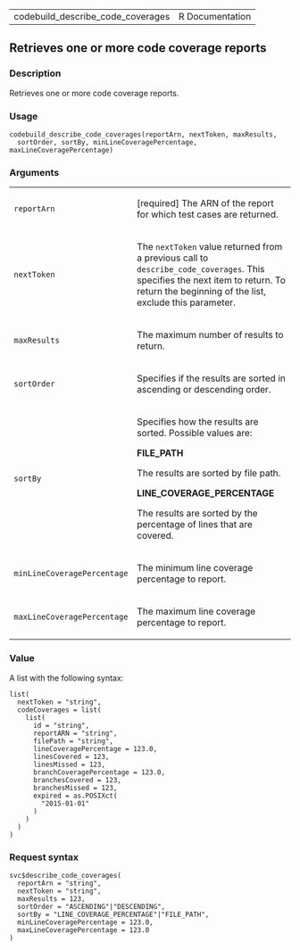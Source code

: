 <table style="width: 100%;">
<tbody>
<tr class="odd">
<td>codebuild_describe_code_coverages</td>
<td style="text-align: right;">R Documentation</td>
</tr>
</tbody>
</table>

## Retrieves one or more code coverage reports

### Description

Retrieves one or more code coverage reports.

### Usage

    codebuild_describe_code_coverages(reportArn, nextToken, maxResults,
      sortOrder, sortBy, minLineCoveragePercentage, maxLineCoveragePercentage)

### Arguments

<table>
<colgroup>
<col style="width: 35%" />
<col style="width: 65%" />
</colgroup>
<tbody>
<tr class="odd">
<td><code
id="codebuild_describe_code_coverages_:_reportArn">reportArn</code></td>
<td><p>[required] The ARN of the report for which test cases are
returned.</p></td>
</tr>
<tr class="even">
<td><code
id="codebuild_describe_code_coverages_:_nextToken">nextToken</code></td>
<td><p>The <code>nextToken</code> value returned from a previous call to
<code>describe_code_coverages</code>. This specifies the next item to
return. To return the beginning of the list, exclude this
parameter.</p></td>
</tr>
<tr class="odd">
<td><code
id="codebuild_describe_code_coverages_:_maxResults">maxResults</code></td>
<td><p>The maximum number of results to return.</p></td>
</tr>
<tr class="even">
<td><code
id="codebuild_describe_code_coverages_:_sortOrder">sortOrder</code></td>
<td><p>Specifies if the results are sorted in ascending or descending
order.</p></td>
</tr>
<tr class="odd">
<td><code
id="codebuild_describe_code_coverages_:_sortBy">sortBy</code></td>
<td><p>Specifies how the results are sorted. Possible values are:</p>
<p><strong>FILE_PATH</strong></p>
<p>The results are sorted by file path.</p>
<p><strong>LINE_COVERAGE_PERCENTAGE</strong></p>
<p>The results are sorted by the percentage of lines that are
covered.</p></td>
</tr>
<tr class="even">
<td><code
id="codebuild_describe_code_coverages_:_minLineCoveragePercentage">minLineCoveragePercentage</code></td>
<td><p>The minimum line coverage percentage to report.</p></td>
</tr>
<tr class="odd">
<td><code
id="codebuild_describe_code_coverages_:_maxLineCoveragePercentage">maxLineCoveragePercentage</code></td>
<td><p>The maximum line coverage percentage to report.</p></td>
</tr>
</tbody>
</table>

### Value

A list with the following syntax:

    list(
      nextToken = "string",
      codeCoverages = list(
        list(
          id = "string",
          reportARN = "string",
          filePath = "string",
          lineCoveragePercentage = 123.0,
          linesCovered = 123,
          linesMissed = 123,
          branchCoveragePercentage = 123.0,
          branchesCovered = 123,
          branchesMissed = 123,
          expired = as.POSIXct(
            "2015-01-01"
          )
        )
      )
    )

### Request syntax

    svc$describe_code_coverages(
      reportArn = "string",
      nextToken = "string",
      maxResults = 123,
      sortOrder = "ASCENDING"|"DESCENDING",
      sortBy = "LINE_COVERAGE_PERCENTAGE"|"FILE_PATH",
      minLineCoveragePercentage = 123.0,
      maxLineCoveragePercentage = 123.0
    )
